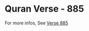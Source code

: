 # Quran Verse - 885 

For more infos, See [Verse 885](https://www.quranbookk.com/quran/search?q=885)